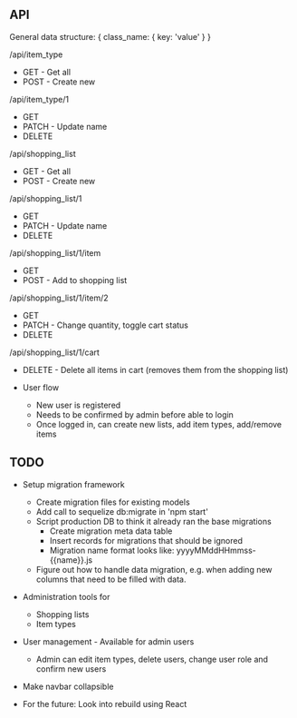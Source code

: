 API
---

General data structure:
{
    class_name: {
        key: 'value'
    }
}

/api/item_type
* GET - Get all
* POST - Create new

/api/item_type/1
* GET
* PATCH - Update name
* DELETE

/api/shopping_list
* GET - Get all
* POST - Create new

/api/shopping_list/1
* GET
* PATCH - Update name
* DELETE

/api/shopping_list/1/item
* GET
* POST - Add to shopping list

/api/shopping_list/1/item/2
* GET
* PATCH - Change quantity, toggle cart status
* DELETE

/api/shopping_list/1/cart
* DELETE - Delete all items in cart (removes them from the shopping list)

* User flow
  * New user is registered
  * Needs to be confirmed by admin before able to login
  * Once logged in, can create new lists, add item types, add/remove items

TODO
---------

* Setup migration framework
  * Create migration files for existing models
  * Add call to sequelize db:migrate in 'npm start'
  * Script production DB to think it already ran the base migrations
    * Create migration meta data table
    * Insert records for migrations that should be ignored
    * Migration name format looks like: yyyyMMddHHmmss-{{name}}.js
  * Figure out how to handle data migration, e.g. when adding new columns that need to be filled with data.

* Administration tools for
  * Shopping lists
  * Item types

* User management - Available for admin users
  * Admin can edit item types, delete users, change user role and confirm new users

* Make navbar collapsible

* For the future: Look into rebuild using React
